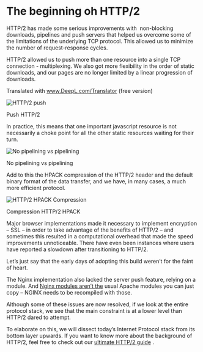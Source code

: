 # The beginning oh HTTP/2

HTTP/2 has made some serious improvements with 
non-blocking downloads, pipelines and push servers that helped us overcome some of the limitations of the underlying TCP protocol. This allowed us to minimize the number of request-response cycles.

HTTP/2 allowed us to push more than one resource into a single TCP connection - multiplexing. We also got more flexibility in the order of static downloads, and our pages are no longer limited by a linear progression of downloads.

Translated with www.DeepL.com/Translator (free version)

![HTTP/2 push](https://kinsta.com/fr/wp-content/uploads/sites/4/2016/04/push-http2.png)

Push HTTP/2

In practice, this means that one important javascript resource is not necessarily a choke point for all the other static resources waiting for their turn.

![No pipelining vs pipelining](https://kinsta.com/fr/wp-content/uploads/sites/4/2019/03/pas-pipelining-pipelining.png)

No pipelining vs pipelining 

Add to this the HPACK compression of the HTTP/2 header and the default binary format of the data transfer, and we have, in many cases, a much more efficient protocol.

![HTTP/2 HPACK Compression](https://kinsta.com/fr/wp-content/uploads/sites/4/2016/04/compression-http2-hpack.png)

Compression HTTP/2 HPACK

Major browser implementations made it necessary to implement encryption – SSL – in order to take advantage of the benefits of HTTP/2 – and sometimes this resulted in a computational overhead that made the speed improvements unnoticeable. There have even been instances where users have reported a slowdown after transitioning to HTTP/2.

Let’s just say that the early days of adopting this build weren’t for the faint of heart.

The Nginx implementation also lacked the server push feature, relying on a module. And [Nginx modules aren’t the](https://kinsta.com/fr/blog/nginx-vs-apache/) usual Apache modules you can just copy – NGINX needs to be recompiled with those.

Although some of these issues are now resolved, if we look at the entire protocol stack, we see that the main constraint is at a lower level than HTTP/2 dared to attempt.

To elaborate on this, we will dissect today’s Internet Protocol stack from its bottom layer upwards. If you want to know more about the background of HTTP/2, feel free to check out our [ultimate HTTP/2 guide](https://kinsta.com/fr/apprendre/http2/) .